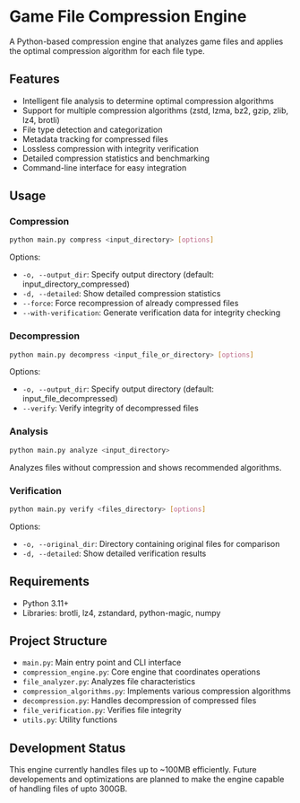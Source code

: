 # Game File Compression Engine

A Python-based compression engine that analyzes game files and applies the optimal compression algorithm for each file type.

## Features

- Intelligent file analysis to determine optimal compression algorithms
- Support for multiple compression algorithms (zstd, lzma, bz2, gzip, zlib, lz4, brotli)
- File type detection and categorization
- Metadata tracking for compressed files
- Lossless compression with integrity verification
- Detailed compression statistics and benchmarking
- Command-line interface for easy integration

## Usage

### Compression

```bash
python main.py compress <input_directory> [options]
```

Options:
- `-o, --output_dir`: Specify output directory (default: input_directory_compressed)
- `-d, --detailed`: Show detailed compression statistics
- `--force`: Force recompression of already compressed files
- `--with-verification`: Generate verification data for integrity checking

### Decompression

```bash
python main.py decompress <input_file_or_directory> [options]
```

Options:
- `-o, --output_dir`: Specify output directory (default: input_file_decompressed)
- `--verify`: Verify integrity of decompressed files

### Analysis

```bash
python main.py analyze <input_directory>
```

Analyzes files without compression and shows recommended algorithms.

### Verification

```bash
python main.py verify <files_directory> [options]
```

Options:
- `-o, --original_dir`: Directory containing original files for comparison
- `-d, --detailed`: Show detailed verification results

## Requirements

- Python 3.11+
- Libraries: brotli, lz4, zstandard, python-magic, numpy

## Project Structure

- `main.py`: Main entry point and CLI interface
- `compression_engine.py`: Core engine that coordinates operations
- `file_analyzer.py`: Analyzes file characteristics
- `compression_algorithms.py`: Implements various compression algorithms
- `decompression.py`: Handles decompression of compressed files
- `file_verification.py`: Verifies file integrity
- `utils.py`: Utility functions

## Development Status

This engine currently handles files up to ~100MB efficiently. Future developements and optimizations are planned to make the engine capable of handling files of upto 300GB.


